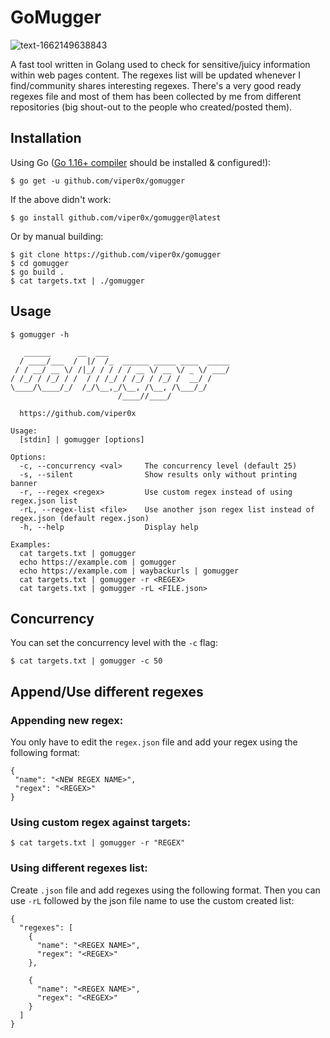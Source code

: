 # GoMugger

![text-1662149638843](https://user-images.githubusercontent.com/43915187/188277728-fefe46d4-6848-4cce-aaee-115037648b7d.png)

A fast tool written in Golang used to check for sensitive/juicy information within web pages content.
The regexes list will be updated whenever I find/community shares interesting regexes.
There's a very good ready regexes file and most of them has been collected by me from different repositories (big shout-out to the people who created/posted them).

## Installation
Using Go ([Go 1.16+ compiler](https://golang.org/doc/install) should be installed & configured!):
```
$ go get -u github.com/viper0x/gomugger
```
If the above didn't work:
```
$ go install github.com/viper0x/gomugger@latest
```

Or by manual building:
```
$ git clone https://github.com/viper0x/gomugger
$ cd gomugger
$ go build .
$ cat targets.txt | ./gomugger
```

## Usage
```
$ gomugger -h

   ______      __  ___                           
  / ____/___  /  |/  /_  ______ _____ ____  _____
 / / __/ __ \/ /|_/ / / / / __ \/ __ \/ _ \/ ___/
/ /_/ / /_/ / /  / / /_/ / /_/ / /_/ /  __/ /    
\____/\____/_/  /_/\__,_/\__, /\__, /\___/_/     
                        /____//____/                                                                          

  https://github.com/viper0x

Usage:
  [stdin] | gomugger [options]

Options:
  -c, --concurrency <val>     The concurrency level (default 25)
  -s, --silent                Show results only without printing banner
  -r, --regex <regex>         Use custom regex instead of using regex.json list
  -rL, --regex-list <file>    Use another json regex list instead of regex.json (default regex.json)
  -h, --help                  Display help

Examples:
  cat targets.txt | gomugger
  echo https://example.com | gomugger
  echo https://example.com | waybackurls | gomugger
  cat targets.txt | gomugger -r <REGEX>
  cat targets.txt | gomugger -rL <FILE.json>
```

## Concurrency
You can set the concurrency level with the `-c` flag:
```
$ cat targets.txt | gomugger -c 50
```

## Append/Use different regexes
### Appending new regex:
You only have to edit the `regex.json` file and add your regex using the following format:
```
{
 "name": "<NEW REGEX NAME>",
 "regex": "<REGEX>"
}
```

### Using custom regex against targets:
```
$ cat targets.txt | gomugger -r "REGEX"
```

### Using different regexes list:
Create `.json` file and add regexes using the following format. Then you can use `-rL` followed by the json file name to use the custom created list:
```
{
  "regexes": [
    {
      "name": "<REGEX NAME>",
      "regex": "<REGEX>"
    },
		
    {
      "name": "<REGEX NAME>",
      "regex": "<REGEX>"
    }
  ]
}
```

